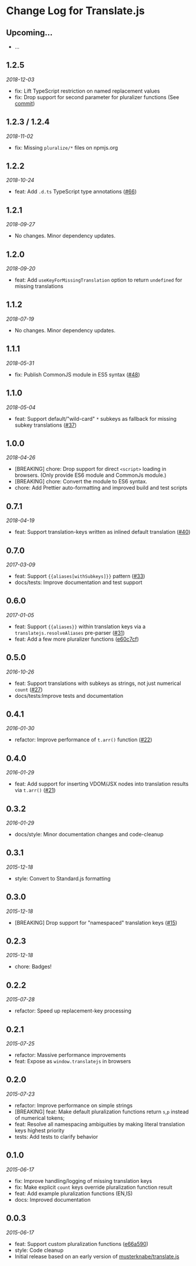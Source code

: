 # Change Log for Translate.js

## Upcoming...

<!-- Add features here -->

- ...

## 1.2.5

_2018-12-03_

- fix: Lift TypeScript restriction on named replacement values
- fix: Drop support for second parameter for pluralizer functions (See
  [commit](https://github.com/StephanHoyer/translate.js/commit/1cf222ae))

## 1.2.3 / 1.2.4

_2018-11-02_

- fix: Missing `pluralize/*` files on npmjs.org

## 1.2.2

_2018-10-24_

- feat: Add `.d.ts` TypeScript type annotations
  ([#66](https://github.com/StephanHoyer/translate.js/pull/66))

## 1.2.1

_2018-09-27_

- No changes. Minor dependency updates.

## 1.2.0

_2018-09-20_

- feat: Add `useKeyForMissingTranslation` option to return `undefined` for
  missing translations

## 1.1.2

_2018-07-19_

- No changes. Minor dependency updates.

## 1.1.1

_2018-05-31_

- fix: Publish CommonJS module in ES5 syntax
  ([#48](https://github.com/StephanHoyer/translate.js/pull/48))

## 1.1.0

_2018-05-04_

- feat: Support default/"wild-card" `*` subkeys as fallback for missing subkey
  translations ([#37](https://github.com/StephanHoyer/translate.js/pull/37))

## 1.0.0

_2018-04-26_

- [BREAKING] chore: Drop support for direct `<script>` loading in browsers.
  (Only provide ES6 module and CommonJs module.)
- [BREAKING] chore: Convert the module to ES6 syntax.
- chore: Add Prettier auto-formatting and improved build and test scripts

## 0.7.1

_2018-04-19_

- feat: Support translation-keys written as inlined default translation
  ([#40](https://github.com/StephanHoyer/translate.js/pull/40))

## 0.7.0

_2017-03-09_

- feat: Support `{{aliases[withSubkeys]}}` pattern
  ([#33](https://github.com/StephanHoyer/translate.js/pull/33))
- docs/tests: Improve documentation and test support

## 0.6.0

_2017-01-05_

- feat: Support `{{aliases}}` within translation keys via a
  `translatejs.resolveAliases` pre-parser
  ([#31](https://github.com/StephanHoyer/translate.js/pull/31))
- feat: Add a few more pluralizer functions
  ([e60c7cf](https://github.com/StephanHoyer/translate.js/commit/e60c7cf08663cd0202eb8e513a24c878232f4221))

## 0.5.0

_2016-10-26_

- feat: Support translations with subkeys as strings, not just numerical `count`
  ([#27](https://github.com/StephanHoyer/translate.js/pull/27))
- docs/tests:Improve tests and documentation

## 0.4.1

_2016-01-30_

- refactor: Improve performance of `t.arr()` function
  ([#22](https://github.com/StephanHoyer/translate.js/pull/22))

## 0.4.0

_2016-01-29_

- feat: Add support for inserting VDOM/JSX nodes into translation results via
  `t.arr()` ([#21](https://github.com/StephanHoyer/translate.js/pull/21))

## 0.3.2

_2016-01-29_

- docs/style: Minor documentation changes and code-cleanup

## 0.3.1

_2015-12-18_

- style: Convert to Standard.js formatting

## 0.3.0

_2015-12-18_

- [BREAKING] Drop support for "namespaced" translation keys
  ([#15](https://github.com/StephanHoyer/translate.js/pull/15))

## 0.2.3

_2015-12-18_

- chore: Badges!

## 0.2.2

_2015-07-28_

- refactor: Speed up replacement-key processing

## 0.2.1

_2015-07-25_

- refactor: Massive performance improvements
- feat: Expose as `window.translatejs` in browsers

## 0.2.0

_2015-07-23_

- refactor: Improve performance on simple strings
- [BREAKING] feat: Make default pluralization functions return `s`,`p` instead
  of numerical tokens;
- feat: Resolve all namespacing ambiguities by making literal translation keys
  highest priority
- tests: Add tests to clarify behavior

## 0.1.0

_2015-06-17_

- fix: Improve handling/logging of missing translation keys
- fix: Make explicit `count` keys override pluralization function result
- feat: Add example pluralization functions (EN,IS)
- docs: Improved documentation

## 0.0.3

_2015-06-17_

- feat: Support custom pluralization functions
  ([e66a590](https://github.com/StephanHoyer/translate.js/commit/e66a59009a73013a3669af3c81eaeab29e28c8d1))
- style: Code cleanup
- Initial release based on an early version of
  [musterknabe/translate.js](https://github.com/musterknabe/translate.js)
